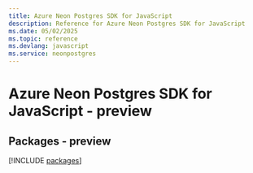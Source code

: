 ```yaml
---
title: Azure Neon Postgres SDK for JavaScript
description: Reference for Azure Neon Postgres SDK for JavaScript
ms.date: 05/02/2025
ms.topic: reference
ms.devlang: javascript
ms.service: neonpostgres
---
```

# Azure Neon Postgres SDK for JavaScript - preview
## Packages - preview
[!INCLUDE [packages](neon-postgres-index.md)]